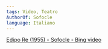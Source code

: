 ```yaml
---
tags: Video, Teatro
AuthorOf: Sofocle
language: Italiano
---
```

[Edipo Re (1955) - Sofocle - Bing video](https://www.bing.com/videos/search?q=sofocle+edipo+re&cvid=d22ef4258e3f404ba4918069efb947f2&aqs=edge.1.69i57j0l8.5616j0j1&pglt=675&PC=HCTS&ru=%2fsearch%3fq%3dsofocle%2bedipo%2bre%26cvid%3dd22ef4258e3f404ba4918069efb947f2%26aqs%3dedge.1.69i57j0l8.5616j0j1%26pglt%3d675%26FORM%3dANNTA1%26PC%3dHCTS&view=detail&mmscn=vwrc&mid=87DC001AC528F08BE86487DC001AC528F08BE864&FORM=WRVORC)



